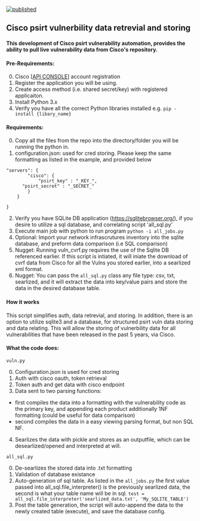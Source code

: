 [![published](https://static.production.devnetcloud.com/codeexchange/assets/images/devnet-published.svg)](https://developer.cisco.com/codeexchange/github/repo/FutureCCIE/Cisco-psirt)
## Cisco psirt vulnerbility data retrevial and storing
#### This development of Cisco psirt vulnerability automation, provides the ability to pull live vulnerability data from Cisco's repository.

#### Pre-Requirements:
0. Cisco [[API CONSOLE](https://apiconsole.cisco.com/)] account registration
1. Register the application you will be using.
2. Create access method (i.e. shared secret/key) with registered applicaiton.
3. Install Python 3.x
4. Verify you have all the correct Python libraries installed e.g. 
``` pip -install {libary_name}  ```

#### Requirements:
0. Copy all the files from the repo into the directory/folder you will be running the python in.
1. configuration.json: used for cred storing. Please keep the same formatting as listed in the example, and provided below
``` {
"servers": {
        "cisco": {
			"psirt_key" : "_KEY_",
      "psirt_secret" : "_SECRET_"
        }
    }
	
} 
```
2. Verify you have SQLite DB application (https://sqlitebrowser.org/), if you desire to utilize a sql database, and correlating script 'all_sql.py'
3. Execute main job with python to run program
``` python -i all_jobs.py ```
4. Optional: Import your network infrascrutures inventory into the sqlite database, and preform data comparison (i.e SQL comparison)
5. Nugget: Running vuln_cvrf.py requires the use of the Sqlite DB referenced earlier. If this script is intiated, it will iniate the download of cvrf data from Cisco for all the Vulns you stored earlier, into a searlized xml format.
6. Nugget: You can pass the ```all_sql.py``` class any file type: csv, txt, searlized, and it will extract the data into key/value pairs and store the data in the desired database table.

#### How it works
This script simplifies auth, data retrevial, and storing. 
In addition, there is an option to utilize sqlite3 and a database, for structured psirt vuln data storing and data relating. This will allow the storing of vulnerbility data for all vulnerabilities that have been released in the past 5 years, via Cisco.

#### What the code does:
``` vuln.py ```

0. Configuration.json is used for cred storing
1. Auth with cisco oauth, token retrieval
2. Token auth and get data with cisco endpoint
3. Data sent to two parsing functions: 
  - first compiles the data into a formatting with the vulnerability code as the primary key, and appending each product additionally 1NF formatting (could be useful for data comparison)
  - second compiles the data in a easy viewing parsing format, but non SQL NF.
4. Searlizes the data with pickle and stores as an outputfile, which can be desearlized/opened and interpreted at will.

``` all_sql.py ```

0. De-searlizes the stored data into .txt formatting
1. Validation of database existance
2. Auto-generation of sql table. As listed in the ```all_jobs.py```  the first value passed into all_sql.file_interpreter() is the previously searlized data, the second is what your table name will be in sql.
``` test = all_sql.file_interpreter('searlized_data.txt', 'My_SQLITE_TABLE') ```
3. Post the table generation, the script will auto-append the data to the newly created table (execute), and save the database config.
